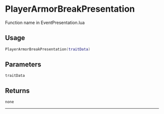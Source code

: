 # PlayerArmorBreakPresentation
Function name in EventPresentation.lua
## Usage
```lua
PlayerArmorBreakPresentation(traitData)
```
## Parameters
`traitData`
## Returns
`none`

---